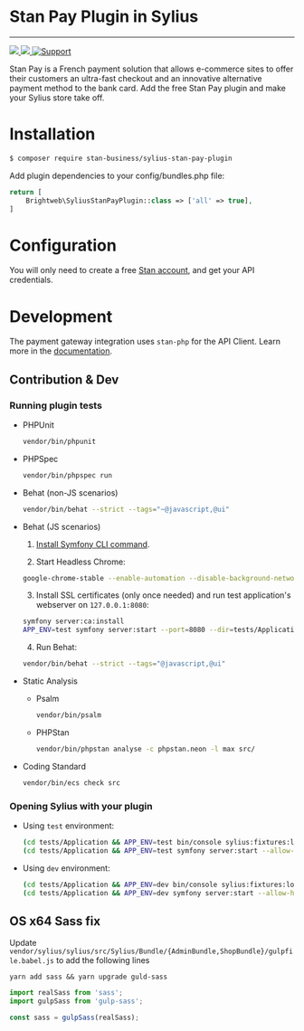 # Stan Pay Plugin in Sylius
----

[![](https://img.shields.io/packagist/l/stan-business/sylius-stan-pay-plugin.svg) ](https://packagist.org/packages/stan-business/sylius-stan-pay-plugin "License") [ ![](https://img.shields.io/packagist/v/stan-business/sylius-stan-pay-plugin.svg) ](https://packagist.org/packages/stan-business/sylius-stan-pay-plugin "Version") [![Support](https://img.shields.io/badge/support-contact%20author-blue])](https://compte.stan-app.fr)

Stan Pay is a French payment solution that allows e-commerce sites to offer their customers an ultra-fast checkout and an innovative alternative payment method to the bank card. Add the free Stan Pay plugin and make your Sylius store take off.

# Installation

```bash
$ composer require stan-business/sylius-stan-pay-plugin
```
    
Add plugin dependencies to your config/bundles.php file:

```php
return [
    Brightweb\SyliusStanPayPlugin::class => ['all' => true],
]
```

# Configuration

You will only need to create a free [Stan account](https://compte.stan-app.fr), and get your API credentials.

# Development

The payment gateway integration uses `stan-php` for the API Client. Learn more in the [documentation](https://doc.stan-app.fr).

## Contribution & Dev

### Running plugin tests

  - PHPUnit

    ```bash
    vendor/bin/phpunit
    ```

  - PHPSpec

    ```bash
    vendor/bin/phpspec run
    ```

  - Behat (non-JS scenarios)

    ```bash
    vendor/bin/behat --strict --tags="~@javascript,@ui"
    ```

  - Behat (JS scenarios)
 
    1. [Install Symfony CLI command](https://symfony.com/download).
 
    2. Start Headless Chrome:
    
      ```bash
      google-chrome-stable --enable-automation --disable-background-networking --no-default-browser-check --no-first-run --disable-popup-blocking --disable-default-apps --allow-insecure-localhost --disable-translate --disable-extensions --no-sandbox --enable-features=Metal --headless --remote-debugging-port=9222 --window-size=2880,1800 --proxy-server='direct://' --proxy-bypass-list='*' http://127.0.0.1
      ```
    
    3. Install SSL certificates (only once needed) and run test application's webserver on `127.0.0.1:8080`:
    
      ```bash
      symfony server:ca:install
      APP_ENV=test symfony server:start --port=8080 --dir=tests/Application/public --daemon
      ```
    
    4. Run Behat:
    
      ```bash
      vendor/bin/behat --strict --tags="@javascript,@ui"
      ```
    
  - Static Analysis
  
    - Psalm
    
      ```bash
      vendor/bin/psalm
      ```
      
    - PHPStan
    
      ```bash
      vendor/bin/phpstan analyse -c phpstan.neon -l max src/
      ```

  - Coding Standard
  
    ```bash
    vendor/bin/ecs check src
    ```

### Opening Sylius with your plugin

- Using `test` environment:

    ```bash
    (cd tests/Application && APP_ENV=test bin/console sylius:fixtures:load)
    (cd tests/Application && APP_ENV=test symfony server:start --allow-http --dir public)
    ```
    
- Using `dev` environment:

    ```bash
    (cd tests/Application && APP_ENV=dev bin/console sylius:fixtures:load)
    (cd tests/Application && APP_ENV=dev symfony server:start --allow-http --dir public)
    ```

## OS x64 Sass fix

Update `vendor/sylius/sylius/src/Sylius/Bundle/{AdminBundle,ShopBundle}/gulpfile.babel.js` to add the following lines

`yarn add sass && yarn upgrade guld-sass`

```js
import realSass from 'sass';
import gulpSass from 'gulp-sass';

const sass = gulpSass(realSass);
```

